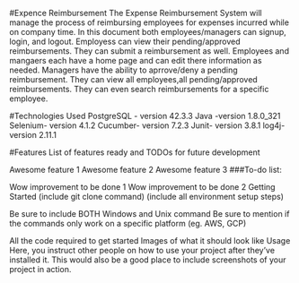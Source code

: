 #Expence Reimbursement
The Expense Reimbursement System will manage the process of reimbursing employees for expenses incurred while on company time. In this document both employees/managers can signup, login, and logout. Employess can view their pending/approved reimbursements. They can submit a reimbursement as well. Employees and mangaers each have a home page and can edit there information as needed. Managers have the ability to aprrove/deny a pending reimbursement. They can view all employees,all pending/approved reimbursements. They can even search reimbursements for a specific employee.

#Technologies Used
PostgreSQL - version 42.3.3
Java -version 1.8.0_321
Selenium- version 4.1.2
Cucumber- version 7.2.3
Junit- version 3.8.1
log4j- version 2.11.1

#Features
List of features ready and TODOs for future development

Awesome feature 1
Awesome feature 2
Awesome feature 3
###To-do list:

Wow improvement to be done 1
Wow improvement to be done 2
Getting Started
(include git clone command) (include all environment setup steps)

Be sure to include BOTH Windows and Unix command
Be sure to mention if the commands only work on a specific platform (eg. AWS, GCP)

All the code required to get started
Images of what it should look like
Usage
Here, you instruct other people on how to use your project after they’ve installed it. This would also be a good place to include screenshots of your project in action.

